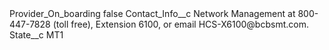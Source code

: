 <?xml version="1.0" encoding="UTF-8"?>
<CustomMetadata xmlns="http://soap.sforce.com/2006/04/metadata" xmlns:xsi="http://www.w3.org/2001/XMLSchema-instance" xmlns:xsd="http://www.w3.org/2001/XMLSchema">
    <label>Provider_On_boarding</label>
    <protected>false</protected>
    <values>
        <field>Contact_Info__c</field>
        <value xsi:type="xsd:string">Network Management at 800-447-7828 (toll free), Extension 6100, or email HCS-X6100@bcbsmt.com.</value>
    </values>
    <values>
        <field>State__c</field>
        <value xsi:type="xsd:string">MT1</value>
    </values>
</CustomMetadata>
